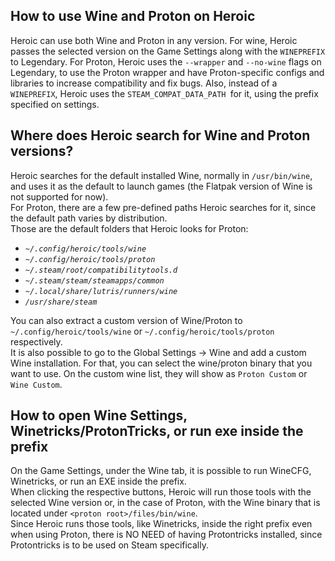 ## How to use Wine and Proton on Heroic

Heroic can use both Wine and Proton in any version.
For wine, Heroic passes the selected version on the Game Settings along with the `WINEPREFIX` to Legendary.
For Proton, Heroic uses the `--wrapper` and `--no-wine` flags on Legendary, to use the Proton wrapper and have Proton-specific configs and libraries to increase compatibility and fix bugs. Also, instead of a `WINEPREFIX`, Heroic uses the `STEAM_COMPAT_DATA_PATH `for it, using the prefix specified on settings.

## Where does Heroic search for Wine and Proton versions?

Heroic searches for the default installed Wine, normally in `/usr/bin/wine`, and uses it as the default to launch games (the Flatpak version of Wine is not supported for now).  
For Proton, there are a few pre-defined paths Heroic searches for it, since the default path varies by distribution.  
Those are the default folders that Heroic looks for Proton:
- *`~/.config/heroic/tools/wine`*
- *`~/.config/heroic/tools/proton`*
- *`~/.steam/root/compatibilitytools.d`*
- *`~/.steam/steam/steamapps/common`*
- *`~/.local/share/lutris/runners/wine`*
- *`/usr/share/steam`*

You can also extract a custom version of Wine/Proton to `~/.config/heroic/tools/wine` or `~/.config/heroic/tools/proton` respectively.  
It is also possible to go to the Global Settings -> Wine and add a custom Wine installation. For that, you can select the wine/proton binary that you want to use. On the custom wine list, they will show as `Proton Custom` or `Wine Custom`.

## How to open Wine Settings, Winetricks/ProtonTricks, or run exe inside the prefix

On the Game Settings, under the Wine tab, it is possible to run WineCFG, Winetricks, or run an EXE inside the prefix.  
When clicking the respective buttons, Heroic will run those tools with the selected Wine version or, in the case of Proton, with the Wine binary that is located under `<proton root>/files/bin/wine`.  
Since Heroic runs those tools, like Winetricks, inside the right prefix even when using Proton, there is NO NEED of having Protontricks installed, since Protontricks is to be used on Steam specifically.
